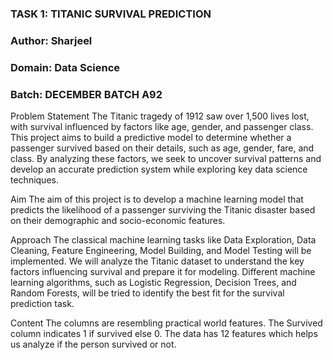 ### TASK 1: TITANIC SURVIVAL PREDICTION
### Author: Sharjeel
### Domain: Data Science
### Batch: DECEMBER BATCH A92

Problem Statement
The Titanic tragedy of 1912 saw over 1,500 lives lost, with survival influenced by factors like age, gender, and passenger class. This project aims to build a predictive model to determine whether a passenger survived based on their details, such as age, gender, fare, and class. By analyzing these factors, we seek to uncover survival patterns and develop an accurate prediction system while exploring key data science techniques.

Aim
The aim of this project is to develop a machine learning model that predicts the likelihood of a passenger surviving the Titanic disaster based on their demographic and socio-economic features.

Approach
The classical machine learning tasks like Data Exploration, Data Cleaning, Feature Engineering, Model Building, and Model Testing will be implemented. We will analyze the Titanic dataset to understand the key factors influencing survival and prepare it for modeling. Different machine learning algorithms, such as Logistic Regression, Decision Trees, and Random Forests, will be tried to identify the best fit for the survival prediction task.

Content
The columns are resembling practical world features. The Survived column indicates 1 if survived else 0. The data has 12 features which helps us analyze if the person survived or not.

